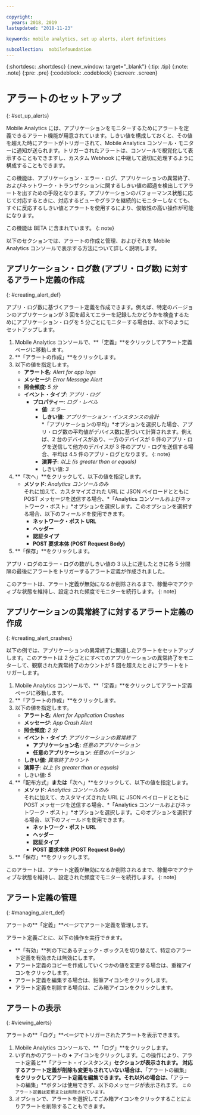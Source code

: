 ```yaml
---

copyright:
  years: 2018, 2019
lastupdated: "2018-11-23"

keywords: mobile analytics, set up alerts, alert definitions

subcollection:  mobilefoundation
---
```


{:shortdesc: .shortdesc}
{:new_window: target="_blank"}
{:tip: .tip}
{:note: .note}
{:pre: .pre}
{:codeblock: .codeblock}
{:screen: .screen}

# アラートのセットアップ
{: #set_up_alerts}

Mobile Analytics には、アプリケーションをモニターするためにアラートを定義できるアラート機能が用意されています。しきい値を構成しておくと、その値を超えた時にアラートがトリガーされて、Mobile Analytics コンソール・モニターに通知が送られます。トリガーされたアラートは、コンソールで視覚化して表示することもできますし、カスタム Webhook に中継して適切に処理するように構成することもできます。

この機能は、アプリケーション・エラー・ログ、アプリケーションの異常終了、およびネットワーク・トランザクションに関するしきい値の超過を検出してアラートを出すための手段となります。アプリケーションのパフォーマンス状態に応じて対応するときに、対応するビューやグラフを継続的にモニターしなくても、すぐに反応するしきい値とアラートを使用するにより、俊敏性の高い操作が可能になります。

この機能は BETA に含まれています。
{: note}

以下のセクションでは、アラートの作成と管理、およびそれを Mobile Analytics コンソールで表示する方法について詳しく説明します。

## アプリケーション・ログ数 (アプリ・ログ数) に対するアラート定義の作成
{: #creating_alert_def}

アプリ・ログ数に基づくアラート定義を作成できます。例えば、特定のバージョンのアプリケーションが 3 回を超えてエラーを記録したかどうかを検査するためにアプリケーション・ログを 5 分ごとにモニターする場合は、以下のようにセットアップします。

1.  Mobile Analytics コンソールで、**「定義」**をクリックしてアラート定義ページに移動します。
2.  **「アラートの作成」**をクリックします。
3.  以下の値を指定します。
    * **アラート名**: *Alert for app logs*
    * **メッセージ**: *Error Message Alert*
    * **照会頻度**: *5 分*
    * **イベント・タイプ**: *アプリ・ログ*
        * **プロパティー**: *ログ・レベル*
            * **値**: *エラー*
            * **しきい値**: *アプリケーション・インスタンスの合計*<br/>
              *「アプリケーションの平均」*オプションを選択した場合、アプリ・ログ数の平均値がデバイス数に基づいて計算されます。例えば、2 台のデバイスがあり、一方のデバイスが 6 件のアプリ・ログを送信して他方のデバイスが 3 件のアプリ・ログを送信する場合、平均は 4.5 件のアプリ・ログとなります。
              {: note}
            * **演算子**: *以上 (is greater than or equals)*
            * しきい値: *3*
4.  **「次へ」**をクリックして、以下の値を指定します。
    * **メソッド**: *Analytics コンソールのみ*<br/>
      それに加えて、カスタマイズされた URL に JSON ペイロードとともに POST メッセージを送信する場合、*「Analytics コンソールおよびネットワーク・ポスト」*オプションを選択します。このオプションを選択する場合、以下のフィールドを使用できます。
      * **ネットワーク・ポスト URL**
      * **ヘッダー**
      * **認証タイプ**
      * **POST 要求本体 (POST Request Body)**
5. **「保存」**をクリックします。  

アプリ・ログのエラー・ログの数がしきい値の 3 以上に達したときに各 5 分間隔の最後にアラートをトリガーするアラート定義が作成されました。

このアラートは、アラート定義が無効になるか削除されるまで、稼働中でアクティブな状態を維持し、設定された頻度でモニターを続行します。
{: note}

## アプリケーションの異常終了に対するアラート定義の作成
{: #creating_alert_crashes}

以下の例では、アプリケーションの異常終了に関連したアラートをセットアップします。このアラートは 2 分ごとにすべてのアプリケーションの異常終了をモニターして、観察された異常終了のカウントが 5 回を超えたときにアラートをトリガーします。

1.  Mobile Analytics コンソールで、**「定義」**をクリックしてアラート定義ページに移動します。
2.  **「アラートの作成」**をクリックします。
3.  以下の値を指定します。
    * **アラート名**: *Alert for Application Crashes*
    * **メッセージ**: *App Crash Alert*
    * **照会頻度**: *2 分*
    * **イベント・タイプ**: *アプリケーションの異常終了*
        * **アプリケーション名**: *任意のアプリケーション*
        * **任意のアプリケーション**: *任意のバージョン*
    * **しきい値**: *異常終了カウント*
    * **演算子**: *以上 (is greater than or equals)*
    * しきい値: *5*
4.  **「配布方式」**または**「次へ」**をクリックして、以下の値を指定します。
    * **メソッド**: *Analytics コンソールのみ*<br/>
      それに加えて、カスタマイズされた URL に JSON ペイロードとともに POST メッセージを送信する場合、*「Analytics コンソールおよびネットワーク・ポスト」*オプションを選択します。このオプションを選択する場合、以下のフィールドを使用できます。
      * **ネットワーク・ポスト URL**
      * **ヘッダー**
      * **認証タイプ**
      * **POST 要求本体 (POST Request Body)**
5. **「保存」**をクリックします。  

このアラートは、アラート定義が無効になるか削除されるまで、稼働中でアクティブな状態を維持し、設定された頻度でモニターを続行します。
{: note}

## アラート定義の管理
{: #managing_alert_def}

アラートの**「定義」**ページでアラート定義を管理します。

アラート定義ごとに、以下の操作を実行できます。
* **「有効」**列の下にあるチェック・ボックスを切り替えて、特定のアラート定義を有効または無効にします。
* アラート定義のコピーを作成していくつかの値を変更する場合は、重複アイコンをクリックします。
* アラート定義を編集する場合は、鉛筆アイコンをクリックします。
* アラート定義を削除する場合は、ごみ箱アイコンをクリックします。

## アラートの表示
{: #viewing_alerts}

アラートの**「ログ」**ページでトリガーされたアラートを表示できます。

1.  Mobile Analytics コンソールで、**「ログ」**をクリックします。
2.  いずれかのアラートの **+** アイコンをクリックします。この操作により、アラート定義と**「アラート・インスタンス」**セクションが表示されます。
    対応するアラート定義が削除も変更もされていない場合は、**「アラートの編集」**をクリックしてアラート定義を編集できます。それ以外の場合は、**「アラートの編集」**ボタンは使用できず、以下のメッセージが表示されます。
    `このアラート定義は変更または削除されています。`
3.  オプションで、アラートを選択してごみ箱アイコンをクリックすることによりアラートを削除することもできます。

